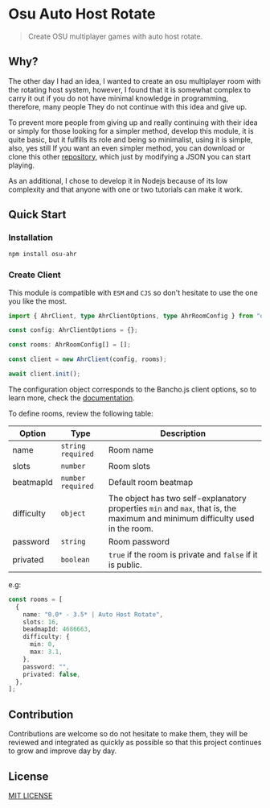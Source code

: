 # Osu Auto Host Rotate

> Create OSU multiplayer games with auto host rotate.

## Why?

The other day I had an idea, I wanted to create an osu multiplayer room with the rotating host system, however, I found that it is somewhat complex to carry it out if you do not have minimal knowledge in programming, therefore, many people They do not continue with this idea and give up.

To prevent more people from giving up and really continuing with their idea or simply for those looking for a simpler method, develop this module, it is quite basic, but it fulfills its role and being so minimalist, using it is simple, also, yes still If you want an even simpler method, you can download or clone this other [repository](https://github.com/kasu-ga/osu-multiplayer-bot.git), which just by modifying a JSON you can start playing.

As an additional, I chose to develop it in Nodejs because of its low complexity and that anyone with one or two tutorials can make it work.

## Quick Start

### Installation

```bash
npm install osu-ahr
```

### Create Client

This module is compatible with `ESM` and `CJS` so don't hesitate to use the one you like the most.

```ts
import { AhrClient, type AhrClientOptions, type AhrRoomConfig } from "osu-ahr";

const config: AhrClientOptions = {};

const rooms: AhrRoomConfig[] = [];

const client = new AhrClient(config, rooms);

await client.init();
```

The configuration object corresponds to the Bancho.js client options, so to learn more, check the [documentation](https://bancho.js.org/).

To define rooms, review the following table:

| Option     | Type                | Description                                                                                                                   |
| ---------- | ------------------- | ----------------------------------------------------------------------------------------------------------------------------- |
| name       | `string` `required` | Room name                                                                                                                     |
| slots      | `number`            | Room slots                                                                                                                    |
| beatmapId  | `number` `required` | Default room beatmap                                                                                                          |
| difficulty | `object`            | The object has two self-explanatory properties `min` and `max`, that is, the maximum and minimum difficulty used in the room. |
| password   | `string`            | Room password                                                                                                                 |
| privated   | `boolean`           | `true` if the room is private and `false` if it is public.                                                                    |

e.g:

```ts
const rooms = [
  {
    name: "0.0* - 3.5* | Auto Host Rotate",
    slots: 16,
    beadmapId: 4686663,
    difficulty: {
      min: 0,
      max: 3.1,
    },
    password: "",
    privated: false,
  },
];
```

## Contribution

Contributions are welcome so do not hesitate to make them, they will be reviewed and integrated as quickly as possible so that this project continues to grow and improve day by day.

## License

[MIT LICENSE](https://github.com/kasu-ga/osu-ahr/blob/main/LICENSE.md)
